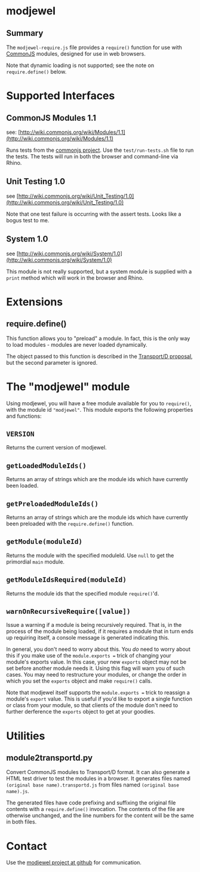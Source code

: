 modjewel
=================================

Summary
-------

The `modjewel-require.js` file provides a `require()` 
function for use with [CommonJS](http://commonjs.org/) modules, 
designed for use in web browsers.

Note that dynamic loading is not supported; see the note on `require.define()` below.


Supported Interfaces
====================

CommonJS Modules 1.1
--------------------

see: [http://wiki.commonjs.org/wiki/Modules/1.1](http://wiki.commonjs.org/wiki/Modules/1.1)

Runs tests from the [commonjs project](http://github.com/commonjs).
Use the `test/run-tests.sh` file to run the tests.  The tests will run
in both the browser and command-line via Rhino.

Unit Testing 1.0
----------------

see [http://wiki.commonjs.org/wiki/Unit_Testing/1.0](http://wiki.commonjs.org/wiki/Unit_Testing/1.0)

Note that one test failure is occurring with the assert tests.  Looks like
a bogus test to me.

System 1.0
----------

see [http://wiki.commonjs.org/wiki/System/1.0](http://wiki.commonjs.org/wiki/System/1.0)

This module is not really supported, but a system module is supplied with a
`print` method which will work in the browser and Rhino. 


Extensions
==========

require.define()
-----------------

This function allows you to "preload" a module.  In fact, this is the only way
to load modules - modules are never loaded dynamically.

The object passed to this function is described in the 
[Transport/D proposal](http://wiki.commonjs.org/wiki/Modules/Transport/D),
but the second parameter is ignored.


The "modjewel" module
=====================

Using modjewel, you will have a free module available for you to `require()`,
with the module id `"modjewel"`.  This module exports the following 
properties and functions:

`VERSION`
-------

Returns the current version of modjewel.

`getLoadedModuleIds()`
----------------------

Returns an array of strings which are the module ids which have currently
been loaded.

`getPreloadedModuleIds()`
-------------------------

Returns an array of strings which are the module ids which have currently
been preloaded with the `require.define()` function.

`getModule(moduleId)`
---------------------

Returns the module with the specified moduleId.  Use `null` to get the
primordial `main` module.

`getModuleIdsRequired(moduleId)`
--------------------------------

Returns the module ids that the specified module `require()`'d.

`warnOnRecursiveRequire([value])`
--------------------------

Issue a warning if a module is being recursively required.  That is,
in the process of the module being loaded, if it requires a module
that in turn ends up requiring itself, a console message is generated
indicating this.

In general, you don't need to worry about this.  You *do* need to worry
about this if you make use of the `module.exports =` trick of changing
your module's exports value.  In this case, your new `exports` object
may not be set before another module needs it.  Using this flag will
warn you of such cases.  You may need to restructure your modules, or
change the order in which you set the `exports` object and make
`require()` calls.

Note that modjewel itself supports the `module.exports =` trick to
reassign a module's `export` value.  This is useful if you'd like to
export a single function or class from your module, so that clients
of the module don't need to further derference the `exports` object
to get at your goodies.

Utilities
==========

module2transportd.py
--------------------

Convert CommonJS modules to Transport/D format.  It can also generate a HTML
test driver to test the modules in a browser.  It generates files named
`(original base name).transportd.js` from files named `(original base name).js`.

The generated files have code prefixing and suffixing the original file
contents with a `require.define()` invocation.  The contents of the file
are otherwise unchanged, and the line numbers for the content will be the
same in both files.

Contact
=======

Use the [modjewel project at github](http://github.com/pmuellr/modjewel)
for communication.
